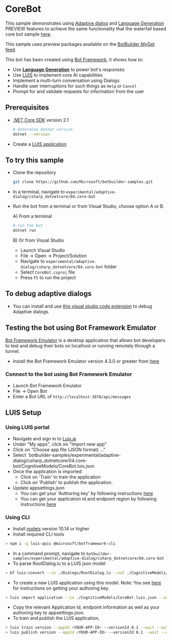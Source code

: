 # CoreBot
This sample demonstrates using [Adaptive dialog][51] and [Language Generation][52] PREVIEW features to achieve the same functionality that the waterfall based core bot sample [here][53].

This sample uses preview packages available on the [BotBuilder MyGet feed][54].

This bot has been created using [Bot Framework][1], it shows how to:
- Use **[Language Generation][41]** to power bot's responses
- Use [LUIS][11] to implement core AI capabilities
- Implement a multi-turn conversation using Dialogs
- Handle user interruptions for such things as `Help` or `Cancel`
- Prompt for and validate requests for information from the user

## Prerequisites

- [.NET Core SDK](https://dotnet.microsoft.com/download) version 2.1

  ```bash
  # determine dotnet version
  dotnet --version
  ```
- Create a [LUIS application](#LUIS-Setup)

## To try this sample

- Clone the repository

    ```bash
    git clone https://github.com/Microsoft/botbuilder-samples.git
    ```

- In a terminal, navigate to `experimental/adaptive-dialog/csharp_dotnetcore/04.core-bot`
- Run the bot from a terminal or from Visual Studio, choose option A or B.

  A) From a terminal

  ```bash
  # run the bot
  dotnet run
  ```

  B) Or from Visual Studio

  - Launch Visual Studio
  - File -> Open -> Project/Solution
  - Navigate to `experimental/adaptive-dialog/csharp_dotnetcore/04.core-bot` folder
  - Select `CoreBot.csproj` file
  - Press `F5` to run the project

## To debug adaptive dialogs
- You can install and use [this visual studio code extension][extension] to debug Adaptive dialogs.

## Testing the bot using Bot Framework Emulator

[Bot Framework Emulator](https://github.com/microsoft/botframework-emulator) is a desktop application that allows bot developers to test and debug their bots on localhost or running remotely through a tunnel.

- Install the Bot Framework Emulator version 4.3.0 or greater from [here](https://github.com/Microsoft/BotFramework-Emulator/releases)

### Connect to the bot using Bot Framework Emulator

- Launch Bot Framework Emulator
- File -> Open Bot
- Enter a Bot URL of `http://localhost:3978/api/messages`

## LUIS Setup
### Using LUIS portal
- Navigate and sign in to [Luis.ai][11]
- Under "My apps", click on "Import new app"
- Click on "Choose app file (JSON format) ..."
- Select `botbuilder-samples/experimental/adaptive-dialog/csharp_dotnetcore/04.core-bot/CognitiveModels/CoreBot.luis.json
- Once the application is imported
    - Click on 'Train' to train the application
    - Click on 'Publish' to publish the application.
- Update appsettings.json
    - You can get your 'Authoring key' by following instructions [here][9]
    - You can get your application id and endpoint region by following instructions [here][10]

### Using CLI
- Install [nodejs][2] version 10.14 or higher
- Install required CLI tools
```bash
> npm i -g luis-apis @microsoft/botframework-cli
```
- In a command prompt, navigate to `botbuilder-samples/experimental/adaptive-dialog/csharp_dotnetcore/04.core-bot`
- To parse RootDialog.lu to a LUIS json model
```bash
> bf luis:convert --in ./Dialogs/RootDialog.lu --out ./CognitiveModels/CoreBot.luis.json --force
```
- To create a new LUIS application using this model. Note: You see [here][9] for instructions on getting your authoirng key.
```bash
> luis import application --in ./CognitiveModels/CoreBot.luis.json --authoringKey <YOUR-AUTHORING-KEY>
```
- Copy the relevant Application Id, endpoint information as well as your authoring key to appsettings.json.
- To train and publish the LUIS application,
```bash
> luis train version --appId <YOUR-APP-ID> --versionId 0.1 --wait --authoringKey <YOUR-AUTHORING-KEY>
> luis publish version --appId <YOUR-APP-ID> --versionId 0.1 --wait --authoringKey <YOUR-AUTHORING-KEY>
```

[1]: https://dev.botframework.com
[2]: https://nodejs.org/en/download/
[3]: https://docs.microsoft.com/cli/azure/install-azure-cli?view=azure-cli-latest
[4]: https://dotnet.microsoft.com/download
[6]: https://github.com/Microsoft/BotFramework-Emulator/releases
[9]: https://docs.microsoft.com/en-us/azure/cognitive-services/luis/luis-how-to-account-settings
[10]: https://docs.microsoft.com/en-us/azure/cognitive-services/luis/luis-reference-regions
[11]: https://www.luis.ai
[20]: https://docs.botframework.com
[21]: https://docs.microsoft.com/azure/bot-service/bot-service-overview-introduction?view=azure-bot-service-4.0
[22]: https://docs.microsoft.com/azure/bot-service/?view=azure-bot-service-4.0
[23]: https://docs.microsoft.com/en-us/azure/bot-service/bot-builder-prompts?view=azure-bot-service-4.0
[24]: https://docs.microsoft.com/en-us/javascript/api/botbuilder-dialogs/waterfall
[25]: https://docs.microsoft.com/en-us/azure/bot-service/bot-builder-concept-activity-processing?view=azure-bot-service-4.0
[26]: https://docs.microsoft.com/en-us/azure/bot-service/bot-builder-tutorial-waterfall?view=azure-bot-service-4.0
[27]: https://docs.microsoft.com/en-us/azure/bot-service/bot-concepts?view=azure-bot-service-4.0
[30]: https://www.npmjs.com/package/restify
[31]: https://www.npmjs.com/package/dotenv
[32]: https://docs.microsoft.com/azure/bot-service/bot-builder-basics?view=azure-bot-service-4.0
[40]: https://aka.ms/azuredeployment
[41]: ../../README.md

[51]:../README.md
[52]:../language-generation/README.md
[53]:../../../samples/csharp_dotnetcore/13.core-bot
[54]:https://botbuilder.myget.org/gallery/botbuilder-declarative

[extension]:https://marketplace.visualstudio.com/items?itemName=tomlm.vscode-dialog-debugger
